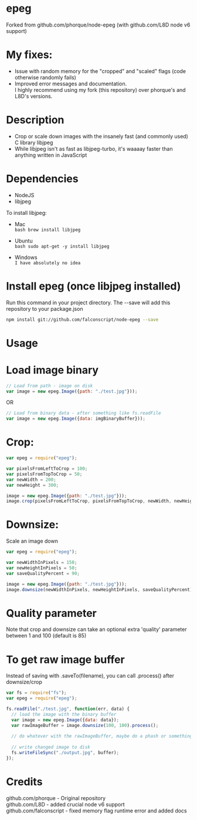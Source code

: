# epeg
Forked from github.com/phorque/node-epeg (with github.com/L8D node v6 support)

# My fixes:
 - Issue with random memory for the "cropped" and "scaled" flags (code otherwise randomly fails)
 - Improved error messages and documentation.  
I highly recommend using my fork (this repository) over phorque's and L8D's versions.

# Description
 - Crop or scale down images with the insanely fast (and commonly used) C library libjpeg
 - While libjpeg isn't as fast as libjpeg-turbo, it's waaaay faster than anything written in JavaScript

# Dependencies
 - NodeJS
 - libjpeg

To install libjpeg:
- Mac  
```bash brew install libjpeg ```

- Ubuntu  
```bash sudo apt-get -y install libjpeg ```

- Windows  
``` I have absolutely no idea ```

# Install epeg (once libjpeg installed)
Run this command in your project directory. The --save will add this repository to your package.json
```bash
npm install git://github.com/falconscript/node-epeg --save
```


# Usage

# Load image binary
```javascript
// Load from path - image on disk
var image = new epeg.Image({path: "./test.jpg"}));
```
OR
```javascript
// Load from binary data - after something like fs.readFile
var image = new epeg.Image({data: imgBinaryBuffer}));
```

# Crop:

```javascript
var epeg = require("epeg");

var pixelsFromLeftToCrop = 100;
var pixelsFromTopToCrop = 50;
var newWidth = 200;
var newHeight = 300;

image = new epeg.Image({path: "./test.jpg"}));
image.crop(pixelsFromLeftToCrop, pixelsFromTopToCrop, newWidth, newHeight).saveTo("./output.jpg");
```

# Downsize:
Scale an image down

```javascript
var epeg = require("epeg");

var newWidthInPixels = 150;
var newHeightInPixels = 50;
var saveQualityPercent = 90;

image = new epeg.Image({path: "./test.jpg"}));
image.downsize(newWidthInPixels, newHeightInPixels, saveQualityPercent).saveTo("./ugly.jpg");
```

# Quality parameter
Note that crop and downsize can take an optional extra 'quality' parameter between 1 and 100 (default is 85)


# To get raw image buffer
Instead of saving with .saveTo(filename), you can call .process() after downsize/crop

```javascript
var fs = require("fs");
var epeg = require("epeg");

fs.readFile("./test.jpg", function(err, data) {
  // load the image with the binary buffer
  var image = new epeg.Image({data: data});
  var rawImageBuffer = image.downsize(100, 100).process();
  
  // do whatever with the rawImageBuffer, maybe do a phash or something for image similarity?
  
  // write changed image to disk
  fs.writeFileSync("./output.jpg", buffer);
});
```

# Credits
github.com/phorque - Original repository  
github.com/L8D - added crucial node v6 support  
github.com/falconscript - fixed memory flag runtime error and added docs
